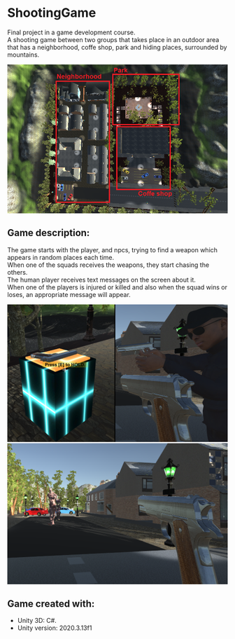 # ShootingGame

Final project in a game development course. <br />
A shooting game between two groups that takes place in an outdoor area that has a neighborhood, coffe shop, park and hiding places, surrounded by mountains.<br />

<img src = "Game Pictures/from_above.PNG">

## Game description:
The game starts with the player, and npcs, trying to find a weapon which appears in random places each time.<br />
When one of the squads receives the weapons, they start chasing the others.<br />
The human player receives text messages on the screen about it.<br />
When one of the players is injured or killed and also when the squad wins or loses, an appropriate message will appear.<br />

<img src = "Game Pictures/gunPickUpAndPartner.png">
<img src = "Game Pictures/gameOn.png">

## Game created with:
* Unity 3D: C#.
* Unity version: 2020.3.13f1 
